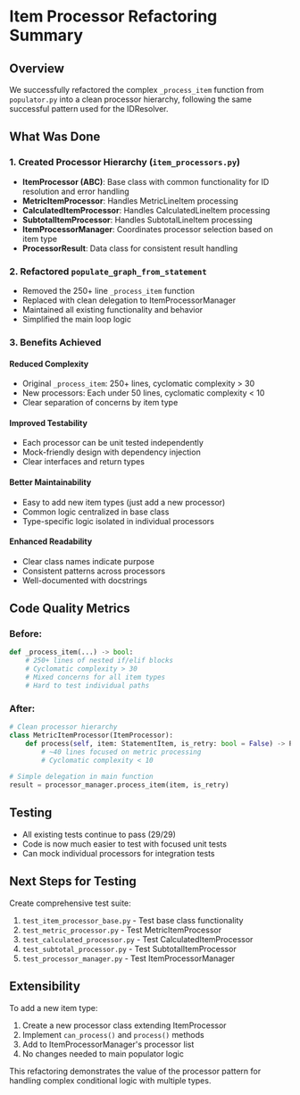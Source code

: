 # Item Processor Refactoring Summary

## Overview
We successfully refactored the complex `_process_item` function from `populator.py` into a clean processor hierarchy, following the same successful pattern used for the IDResolver.

## What Was Done

### 1. Created Processor Hierarchy (`item_processors.py`)
- **ItemProcessor (ABC)**: Base class with common functionality for ID resolution and error handling
- **MetricItemProcessor**: Handles MetricLineItem processing
- **CalculatedItemProcessor**: Handles CalculatedLineItem processing  
- **SubtotalItemProcessor**: Handles SubtotalLineItem processing
- **ItemProcessorManager**: Coordinates processor selection based on item type
- **ProcessorResult**: Data class for consistent result handling

### 2. Refactored `populate_graph_from_statement`
- Removed the 250+ line `_process_item` function
- Replaced with clean delegation to ItemProcessorManager
- Maintained all existing functionality and behavior
- Simplified the main loop logic

### 3. Benefits Achieved

#### **Reduced Complexity**
- Original `_process_item`: 250+ lines, cyclomatic complexity > 30
- New processors: Each under 50 lines, cyclomatic complexity < 10
- Clear separation of concerns by item type

#### **Improved Testability**
- Each processor can be unit tested independently
- Mock-friendly design with dependency injection
- Clear interfaces and return types

#### **Better Maintainability**
- Easy to add new item types (just add a new processor)
- Common logic centralized in base class
- Type-specific logic isolated in individual processors

#### **Enhanced Readability**
- Clear class names indicate purpose
- Consistent patterns across processors
- Well-documented with docstrings

## Code Quality Metrics

### Before:
```python
def _process_item(...) -> bool:
    # 250+ lines of nested if/elif blocks
    # Cyclomatic complexity > 30
    # Mixed concerns for all item types
    # Hard to test individual paths
```

### After:
```python
# Clean processor hierarchy
class MetricItemProcessor(ItemProcessor):
    def process(self, item: StatementItem, is_retry: bool = False) -> ProcessorResult:
        # ~40 lines focused on metric processing
        # Cyclomatic complexity < 10
        
# Simple delegation in main function
result = processor_manager.process_item(item, is_retry)
```

## Testing
- All existing tests continue to pass (29/29)
- Code is now much easier to test with focused unit tests
- Can mock individual processors for integration tests

## Next Steps for Testing
Create comprehensive test suite:
1. `test_item_processor_base.py` - Test base class functionality
2. `test_metric_processor.py` - Test MetricItemProcessor
3. `test_calculated_processor.py` - Test CalculatedItemProcessor
4. `test_subtotal_processor.py` - Test SubtotalItemProcessor
5. `test_processor_manager.py` - Test ItemProcessorManager

## Extensibility
To add a new item type:
1. Create a new processor class extending ItemProcessor
2. Implement `can_process()` and `process()` methods
3. Add to ItemProcessorManager's processor list
4. No changes needed to main populator logic

This refactoring demonstrates the value of the processor pattern for handling complex conditional logic with multiple types. 